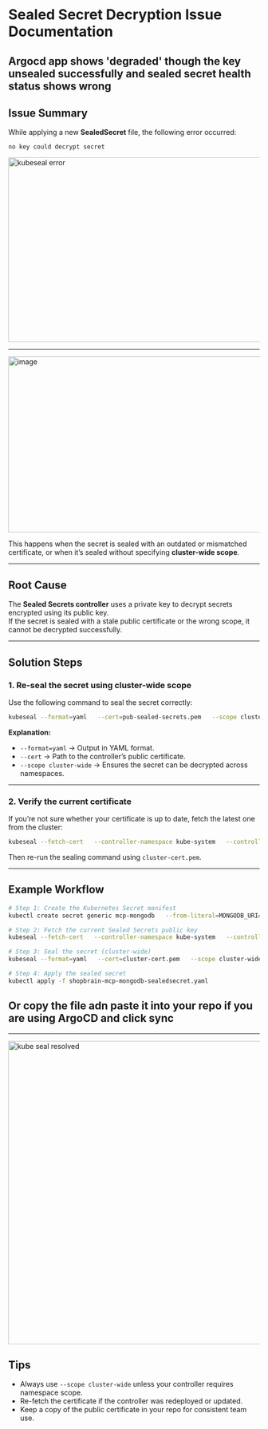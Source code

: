 #  Sealed Secret Decryption Issue Documentation

## Argocd app shows 'degraded' though the key unsealed successfully and sealed secret health status shows wrong

##  Issue Summary
While applying a new **SealedSecret** file, the following error occurred:

```
no key could decrypt secret 
```
<img width="1527" height="370" alt="kubeseal error" src="https://github.com/user-attachments/assets/0d5b4634-be9a-4d42-b3f1-9a0e1b987fbf" />

------

<img width="910" height="353" alt="image" src="https://github.com/user-attachments/assets/c8364207-18ce-403e-a3c3-4dabba1d136b" />


This happens when the secret is sealed with an outdated or mismatched certificate, or when it’s sealed without specifying **cluster-wide scope**.

---

##  Root Cause
The **Sealed Secrets controller** uses a private key to decrypt secrets encrypted using its public key.  
If the secret is sealed with a stale public certificate or the wrong scope, it cannot be decrypted successfully.

---

##  Solution Steps

### 1. Re-seal the secret using cluster-wide scope
Use the following command to seal the secret correctly:

```bash
kubeseal --format=yaml   --cert=pub-sealed-secrets.pem   --scope cluster-wide   < /tmp/dev-mongodb-secret.yaml   > mongodb-sealedsecret.yaml
```

**Explanation:**
- `--format=yaml` → Output in YAML format.  
- `--cert` → Path to the controller’s public certificate.  
- `--scope cluster-wide` → Ensures the secret can be decrypted across namespaces.

---

### 2. Verify the current certificate
If you’re not sure whether your certificate is up to date, fetch the latest one from the cluster:

```bash
kubeseal --fetch-cert   --controller-namespace kube-system   --controller-name sealed-secrets-controller   > cluster-cert.pem
```

Then re-run the sealing command using `cluster-cert.pem`.

---

## Example Workflow

```bash
# Step 1: Create the Kubernetes Secret manifest
kubectl create secret generic mcp-mongodb   --from-literal=MONGODB_URI="your-mongodb-uri"   --dry-run=client -o yaml > /tmp/dev-mongodb-secret.yaml

# Step 2: Fetch the current Sealed Secrets public key
kubeseal --fetch-cert   --controller-namespace kube-system   --controller-name sealed-secrets-controller   > cluster-cert.pem

# Step 3: Seal the secret (cluster-wide)
kubeseal --format=yaml   --cert=cluster-cert.pem   --scope cluster-wide   < /tmp/dev-mongodb-secret.yaml   > mcp-mongodb-sealedsecret.yaml

# Step 4: Apply the sealed secret
kubectl apply -f shopbrain-mcp-mongodb-sealedsecret.yaml
```
## Or copy the file adn paste it into your repo if you are using ArgoCD and click sync
---

<img width="1512" height="608" alt="kube seal resolved" src="https://github.com/user-attachments/assets/f7d2c046-07b5-4f26-9ba1-61e8af6d5bf1" />

##  Tips
- Always use `--scope cluster-wide` unless your controller requires namespace scope.  
- Re-fetch the certificate if the controller was redeployed or updated.  
- Keep a copy of the public certificate in your repo for consistent team use.
